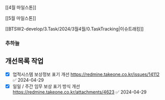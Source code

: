 
[[4월 마일스톤]]

[[5월 마일스톤]]


[[BTSW2-develop/3.Task/2024/3월4월/0.TaskTracking|이슈트래킹]] 

### 추하늘

## 개선목록 작업


- [x] 업적시스템 보상정보 표기 개선 https://redmine.takeone.co.kr/issues/14112 ✅ 2024-04-29
- [x] 일일 / 주간 임무 보상 표기 방식 개선 https://redmine.takeone.co.kr/attachments/4623 ✅ 2024-04-29